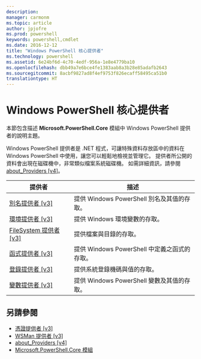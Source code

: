 ```yaml
---
description: 
manager: carmonm
ms.topic: article
author: jpjofre
ms.prod: powershell
keywords: powershell,cmdlet
ms.date: 2016-12-12
title: "Windows PowerShell 核心提供者"
ms.technology: powershell
ms.assetid: 6e24bf6d-4c70-4edf-956a-1e8e4779ba10
ms.openlocfilehash: dbb49a7e6bce4fe1383aab8a3b28e85adafb2643
ms.sourcegitcommit: 8acbf9827ad8f4ef9753f826ecaff58495ca51b0
translationtype: HT
---
```

# <a name="windows-powershell-core-providers"></a>Windows PowerShell 核心提供者
本節包含描述 **Microsoft.PowerShell.Core** 模組中 Windows PowerShell 提供者的說明主題。

Windows PowerShell 提供者是 .NET 程式，可讓特殊資料存放區中的資料在 Windows PowerShell 中使用，讓您可以輕鬆地檢視並管理它。 提供者所公開的資料會出現在磁碟機中，非常類似檔案系統磁碟機。 如需詳細資訊，請參閱 [about_Providers [v4]](https://technet.microsoft.com/en-us/library/2d9b3f32-be78-49ad-a547-21231c803242)。

|提供者|描述|
|------------|---------------|
|[別名提供者 [v3]](https://technet.microsoft.com/en-us/library/dce3f872-aeff-4eb2-8b38-876cd612fc29)|提供 Windows PowerShell 別名及其值的存取。|
|[環境提供者 [v3]](https://technet.microsoft.com/en-us/library/94fcd05d-e702-4706-9b7d-ad7e5fd0ec09)|提供 Windows 環境變數的存取。|
|[FileSystem 提供者 [v3]](https://technet.microsoft.com/en-us/library/0e494537-dfdf-437a-8b27-c21e30aa1f9f)|提供檔案與目錄的存取。|
|[函式提供者 [v3]](https://technet.microsoft.com/en-us/library/7dfc92f4-9a88-4399-978d-6d5d224b3e76)|提供 Windows PowerShell 中定義之函式的存取。|
|[登錄提供者 [v3]](https://technet.microsoft.com/en-us/library/d3c8013c-8caa-48d7-9feb-bfef0d95926e)|提供系統登錄機碼與值的存取。|
|[變數提供者 [v3]](https://technet.microsoft.com/en-us/library/78dbcbbd-7946-4b9b-b75b-146f247f821c)|提供 Windows PowerShell 變數及其值的存取。|

## <a name="see-also"></a>另請參閱
- [憑證提供者 [v3]](https://technet.microsoft.com/en-us/library/3f743541-d0c6-4670-809a-b16fb01f7c4d)
- [WSMan 提供者 [v3]](https://technet.microsoft.com/en-us/library/4c3d8d36-4f7a-4211-996f-64110e4b2eb7)
- [about_Providers [v4]](https://technet.microsoft.com/en-us/library/2d9b3f32-be78-49ad-a547-21231c803242)
- [Microsoft.PowerShell.Core 模組](Microsoft.PowerShell.Core-Module.md)

